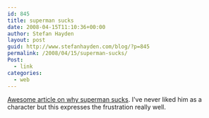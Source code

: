 ```yaml
---
id: 845
title: superman sucks
date: 2008-04-15T11:10:36+00:00
author: Stefan Hayden
layout: post
guid: http://www.stefanhayden.com/blog/?p=845
permalink: /2008/04/15/superman-sucks/
Post:
  - link
categories:
  - web
---
```

<a href="http://www.bamkapow.com/bk-feature-why-superman-will-always-suck-1189-p.html">Awesome article on why superman sucks</a>. I've never liked him as a character but this expresses the frustration really well.